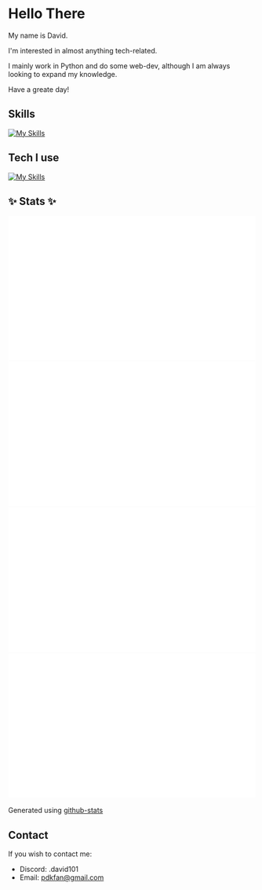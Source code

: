# Hello There

My name is David. 

I'm interested in almost anything tech-related. 

I mainly work in Python and do some web-dev, although I am always looking to expand my knowledge.

Have a greate day!

## Skills
[![My Skills](https://skillicons.dev/icons?i=py,html,css,js)](https://skillicons.dev)

## Tech I use
[![My Skills](https://skillicons.dev/icons?i=arch,neovim,md)](https://skillicons.dev)

## ✨ Stats ✨

![](https://raw.githubusercontent.com/DOD-101/github-stats-personal/master/generated/languages.svg#gh-dark-mode-only)
![](https://raw.githubusercontent.com/DOD-101/github-stats-personal/master/generated/languages.svg#gh-light-mode-only)
![](https://raw.githubusercontent.com/DOD-101/github-stats-personal/master/generated/overview.svg#gh-dark-mode-only)
![](https://raw.githubusercontent.com/DOD-101/github-stats-personal/master/generated/overview.svg#gh-light-mode-only)

Generated using [github-stats](https://github.com/jstrieb/github-stats)

## Contact

If you wish to contact me: 
- Discord: .david101
- Email: pdkfan@gmail.com


<!---
DOD-101/DOD-101 is a ✨ special ✨ repository because its `README.md` (this file) appears on your GitHub profile.
You can click the Preview link to take a look at your changes.
--->
